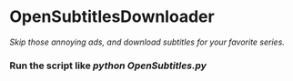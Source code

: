# OpenSubtitlesDownloader
_Skip those annoying ads, and download subtitles for your favorite series._

### Run the script like _python OpenSubtitles.py_